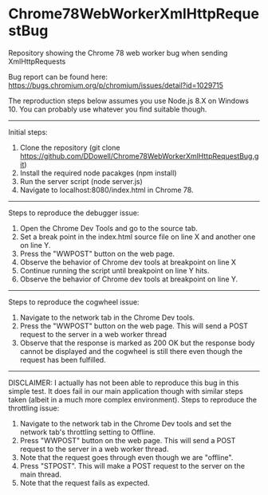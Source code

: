 # Chrome78WebWorkerXmlHttpRequestBug
Repository showing the Chrome 78 web worker bug when sending XmlHttpRequests

Bug report can be found here:
https://bugs.chromium.org/p/chromium/issues/detail?id=1029715

The reproduction steps below assumes you use Node.js 8.X on Windows 10. You can probably use whatever you find suitable though.

-----------------------------------------------------------------------------------------------------------
Initial steps:
1. Clone the repository (git clone https://github.com/DDowell/Chrome78WebWorkerXmlHttpRequestBug.git)
2. Install the required node pacakges (npm install)
3. Run the server script (node server.js)
4. Navigate to localhost:8080/index.html in Chrome 78.

-----------------------------------------------------------------------------------------------------------
Steps to reproduce the debugger issue:
1. Open the Chrome Dev Tools and go to the source tab.
2. Set a break point in the index.html source file on line X and another one on line Y.
3. Press the "WWPOST" button on the web page.
4. Observe the behavior of Chrome dev tools at breakpoint on line X
5. Continue running the script until breakpoint on line Y hits.
6. Observe the behavior of Chrome dev tools at breakpoint on line Y.

-----------------------------------------------------------------------------------------------------------
Steps to reproduce the cogwheel issue:
1. Navigate to the network tab in the Chrome Dev tools.
2. Press the "WWPOST" button on the web page. This will send a POST request to the server in a web worker thread
3. Observe that the response is marked as 200 OK but the response body cannot be displayed and the cogwheel is still there even though the request has been fulfilled.

-----------------------------------------------------------------------------------------------------------
DISCLAIMER: I actually has not been able to reproduce this bug in this simple test. It does fail in our main application though with similar steps taken (albeit in a much more complex environment).
Steps to reproduce the throttling issue:
1. Navigate to the network tab in the Chrome Dev tools and set the network tab's throttling setting to Offline.
2. Press "WWPOST" button on the web page. This will send a POST request to the server in a web worker thread.
3. Note that the request goes through even though we are "offline".
4. Press "STPOST". This will make a POST request to the server on the main thread.
5. Note that the request fails as expected.